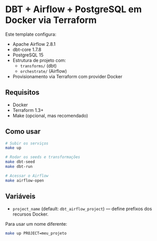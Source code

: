 # DBT + Airflow + PostgreSQL em Docker via Terraform

Este template configura:

- Apache Airflow 2.8.1
- dbt-core 1.7.8
- PostgreSQL 15
- Estrutura de projeto com:
  - `transforms/` (dbt)
  - `orchestrate/` (Airflow)
- Provisionamento via Terraform com provider Docker

## Requisitos

- Docker
- Terraform 1.3+
- Make (opcional, mas recomendado)

## Como usar

```bash
# Subir os serviços
make up

# Rodar os seeds e transformações
make dbt-seed
make dbt-run

# Acessar o Airflow
make airflow-open
```

## Variáveis

- `project_name` (default: `dbt_airflow_project`) — define prefixos dos recursos Docker.

Para usar um nome diferente:

```bash
make up PROJECT=meu_projeto
```
